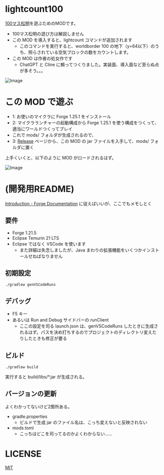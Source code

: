 # lightcount100
[100マス松明](https://scrapbox.io/stao/100%E3%83%9E%E3%82%B9%E6%9D%BE%E6%98%8E)を遊ぶためのMODです。

- 100マス松明の遊び方は解説しません
- この MOD を導入すると、lightcount コマンドが追加されます
    - このコマンドを実行すると、worldborder 100 の地下（y=64以下）のうち、照らされている空気ブロックの数をカウントします。
- この MOD は作者の処女作です
    - ChatGPT と Cline に頼ってつくりました。実装面、導入面など至らぬ点が多そう。。。

![Image](https://github.com/user-attachments/assets/ab40dd51-3260-4a15-aa25-bbc1ce5d7be1)

# この MOD で遊ぶ
- 1: お使いのマイクラに Forge 1.25.1 をインストール
- 2: マイクラランチャーの起動構成から Forge 1.25.1 を使う構成をつくって、適当にワールドつくってプレイ
- これで mods/ フォルダが生成されるので、
- 3: [Release](https://github.com/stakiran/lightcount100/releases) ページから、この MOD の jar ファイルを入手して、mods/ フォルダに置く

上手くいくと、以下のように MOD がロードされるはず。

![Image](https://github.com/user-attachments/assets/c94af4e1-0a6c-4d56-92b0-15dbe87a5e71)

# (開発用README)
[Introduction - Forge Documentation](https://docs.minecraftforge.net/en/latest/gettingstarted/) に従えばいいが、ここでもメモしとく

## 要件
- Forge 1.21.5
- Eclipse Temurin 21 LTS
- Eclipse ではなく VSCode を使います
    - また詳細は失念しましたが、Java まわりの拡張機能をいくつかインストールせねばなりません

## 初期設定
`./gradlew genVSCodeRuns`

## デバッグ
- F5 キー
- あるいは Run and Debug サイドバーの runClient
    - ここの設定を司る launch.json は、genVSCodeRuns したときに生成されるはず。パスを決め打ちするのでプロジェクトのディレクトリ変えたりしたときも修正が要る

## ビルド
`./gradlew build`

実行すると build/libs/*.jar が生成される。

## バージョンの更新
よくわかってないけど2箇所ある。

- gradle.properties
    - ビルドで生成 jar のファイル名は、こっち変えないと反映されない
- mods.toml
    - こっちはどこを司ってるのかよくわからない……

# LICENSE
[MIT](LICENSE)
